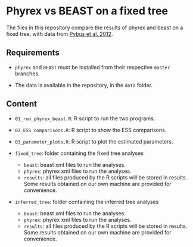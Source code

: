# Phyrex vs BEAST on a fixed tree

The files in this repository compare the results of phyrex and beast on a 
fixed tree, with data from [Pybus et al. 2012](www.doi.org/10.1073/pnas.1206598109).

## Requirements

* `phyrex` and `BEAST` must be installed from their respective `master` branches.

* The data is available in the repository, in the `data` folder.

## Content

* `01_run_phyrex_beast.R`: R script to run the two programs.
* `02_ESS_comparisons.R`: R script to show the ESS comparisons.
* `03_parameter_plots.R`: R script to plot the estimated parameters.

* `fixed_tree`: folder containing the fixed tree analyses
  * `beast`: beast xml files to run the analyses.
  * `phyrex`: phyrex xml files to run the analyses.
  * `results`: all files produced by the R scripts will be stored in results.
    Some results obtained on our own machine are provided for convenience.
    
* `inferred_tree`: folder containing the inferred tree analyses
  * `beast`: beast xml files to run the analyses.
  * `phyrex`: phyrex xml files to run the analyses.
  * `results`: all files produced by the R scripts will be stored in results.
    Some results obtained on our own machine are provided for convenience.
